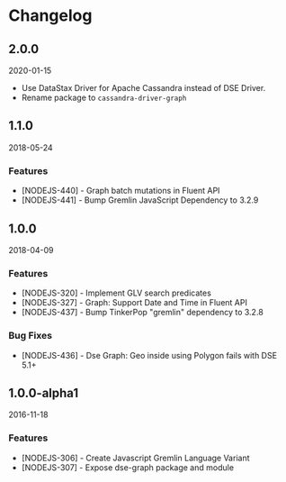 # Changelog

## 2.0.0

2020-01-15

- Use DataStax Driver for Apache Cassandra instead of DSE Driver.
- Rename package to `cassandra-driver-graph`

## 1.1.0

2018-05-24

### Features

- [NODEJS-440] - Graph batch mutations in Fluent API
- [NODEJS-441] - Bump Gremlin JavaScript Dependency to 3.2.9

## 1.0.0

2018-04-09

### Features

- [NODEJS-320] - Implement GLV search predicates
- [NODEJS-327] - Graph: Support Date and Time in Fluent API
- [NODEJS-437] - Bump TinkerPop "gremlin" dependency to 3.2.8

### Bug Fixes

- [NODEJS-436] - Dse Graph: Geo inside using Polygon fails with DSE 5.1+

## 1.0.0-alpha1

2016-11-18

### Features

- [NODEJS-306] - Create Javascript Gremlin Language Variant
- [NODEJS-307] - Expose dse-graph package and module